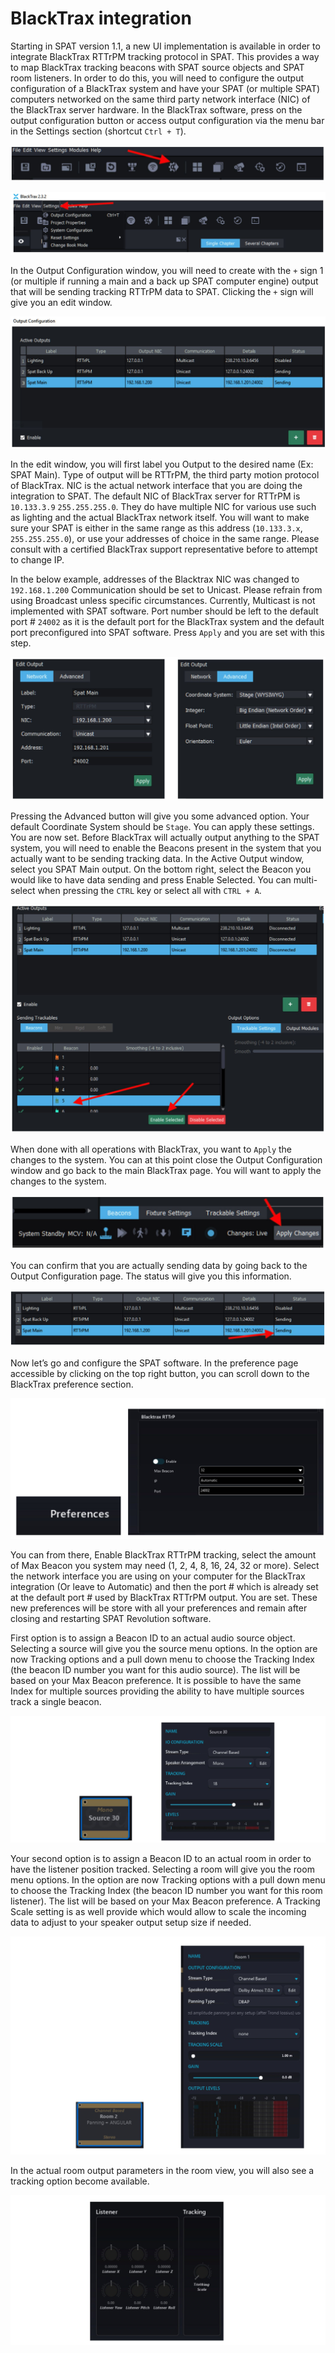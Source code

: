 # BlackTrax integration

Starting in SPAT version 1.1, a new UI implementation is available in order to integrate BlackTrax RTTrPM tracking protocol in SPAT. 
This provides a way to map BlackTrax tracking beacons with SPAT source objects and SPAT room listeners. 
In order to do this, you will need to configure the output configuration of a BlackTrax system and have your SPAT (or multiple SPAT) computers networked on the same third party network interface (NIC) of the BlackTrax server hardware. 
In the BlackTrax software, press on the output configuration button or access output configuration via the menu bar in the Settings section (shortcut <code>Ctrl + T</code>).

![](include/SpatRevolution_UserGuide_-324.jpg)

![](include/SpatRevolution_UserGuide_-326.jpg)

In the Output Configuration window, you will need to create with the <code>+</code> sign 1 (or multiple if running a main and a back up SPAT computer engine) output that will be sending tracking RTTrPM data to SPAT. 
Clicking the <code>+</code> sign will give you an edit window.


![](include/SpatRevolution_UserGuide_-328.jpg)

In the edit window, you will first label you Output to the desired name (Ex: SPAT Main). 
Type of output will be RTTrPM, the third party motion protocol of BlackTrax. 
NIC is the actual network interface that you are doing the integration to SPAT. 
The default NIC of BlackTrax server for RTTrPM is <code>10.133.3.9</code> <code>255.255.255.0</code>. 
They do have multiple NIC for various use such as lighting and the actual BlackTrax network itself. 
You will want to make sure your SPAT is either in the same range as this address (<code>10.133.3.x</code>, <code>255.255.255.0</code>), or use your addresses of choice in the same range. 
Please consult with a certified BlackTrax support representative before to attempt to change IP. 

In the below example, addresses of the Blacktrax NIC was changed to <code>192.168.1.200</code> Communication should be set to Unicast. 
Please refrain from using Broadcast unless specific circumstances. 
Currently, Multicast is not implemented with SPAT software. 
Port number should be left to the default port # <code>24002</code> as it is the default port for the BlackTrax system and the default port preconfigured into SPAT software. 
Press <code>Apply</code> and you are set with this step.


![](include/SpatRevolution_UserGuide_-330.jpg)

Pressing the Advanced button will give you some advanced option. 
Your default Coordinate System should be <code>Stage</code>. 
You can apply these settings.
You are now set. 
Before BlackTrax will actually output anything to the SPAT system, you will need to enable the Beacons present in the system that you actually want to be sending tracking data. 
In the Active Output window, select you SPAT Main output. 
On the bottom right, select the Beacon you would like to have data sending and press Enable Selected. 
You can multi-select when pressing the <code>CTRL</code> key or select all with <code>CTRL + A</code>.

![](include/SpatRevolution_UserGuide_-332.jpg)

When done with all operations with BlackTrax, you want to <code>Apply</code> the changes to the system. 
You can at this point close the Output Configuration window and go back to the main BlackTrax page. 
You will want to apply the changes to the system.

![](include/SpatRevolution_UserGuide_-334.jpg)

You can confirm that you are actually sending data by going back to the Output Configuration page. 
The status will give you this information.

![](include/SpatRevolution_UserGuide_-336.jpg)

Now let’s go and configure the SPAT software. 
In the preference page accessible by clicking on the top right button, you can scroll down to the BlackTrax preference
section.

![](include/SpatRevolution_UserGuide_-338.jpg)

You can from there, Enable BlackTrax RTTrPM tracking, select the amount of Max Beacon you system may need (1, 2, 4, 8, 16, 24, 32 or more). 
Select the network interface you are using on your computer for the BlackTrax integration (Or leave to Automatic) and then the port # which is already set at the default port # used by BlackTrax RTTrPM output. 
You are set. 
These new preferences will be store with all your preferences and remain after closing and restarting SPAT Revolution software. 

First option is to assign a Beacon ID to an actual audio source object. 
Selecting a source will give you the source menu options. 
In the option are now Tracking options and a pull down menu to choose the Tracking Index (the beacon ID number you want for this audio source). 
The list will be based on your Max Beacon preference. 
It is possible to have the same Index for multiple sources providing the ability to have multiple sources track a single beacon.

![](include/SpatRevolution_UserGuide_-340.jpg)

Your second option is to assign a Beacon ID to an actual room in order to have the listener position tracked. Selecting a room will give you the room menu options. 
In the option are now Tracking options with a pull down menu to choose the Tracking Index (the beacon ID number you want for this room listener). 
The list will be based on your Max Beacon preference. 
A Tracking Scale setting is as well provide which would allow to scale the incoming data to adjust to your speaker output setup size if needed.

![](include/SpatRevolution_UserGuide_-342.jpg)

In the actual room output parameters in the room view, you will also see a tracking option become available.

![](include/SpatRevolution_UserGuide_-344.jpg)